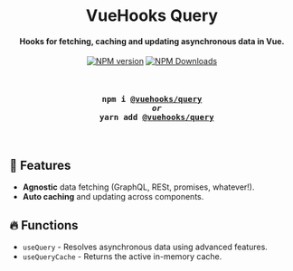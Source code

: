 <h1 align="center">
  VueHooks Query
</h1>
<h4 align="center">Hooks for fetching, caching and updating asynchronous data in Vue.</h4>

<p align="center">
<a href="https://www.npmjs.com/package/@vuehooks/query" target="__blank">
<img src="https://img.shields.io/npm/v/@vuehooks/query?color=1abc9c" alt="NPM version" /></a>
<a href="https://www.npmjs.com/package/@vuehooks/query" target="__blank"><img alt="NPM Downloads" src="https://img.shields.io/npm/dm/@vuehooks/query?color=34495e"/></a>
</p>

<br>

<h4 align="center">
  <pre>npm i <a href="https://www.npmjs.com/package/@vuehooks/query">@vuehooks/query</a>
  <i>or</i>
  yarn add <a href="https://www.npmjs.com/package/@vuehooks/query">@vuehooks/query</a></pre>
</h2>

<br>


## :rocket: Features

- **Agnostic** data fetching (GraphQL, RESt, promises, whatever!).
- **Auto caching** and updating across components.

## :fire: Functions

- `useQuery` - Resolves asynchronous data using advanced features.
- `useQueryCache` - Returns the active in-memory cache.
